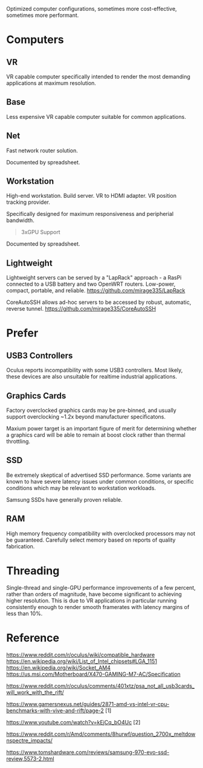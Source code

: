 Optimized computer configurations, sometimes more cost-effective, sometimes more performant.


# Computers

## VR

VR capable computer specifically intended to render the most demanding applications at maximum resolution.


## Base

Less expensive VR capable computer suitable for common applications.


## Net
Fast network router solution.

Documented by spreadsheet.


## Workstation
High-end workstation. Build server. VR to HDMI adapter. VR position tracking provider.

Specifically designed for maximum responsiveness and peripherial bandwidth.

 >3xGPU Support

Documented by spreadsheet.

## Lightweight
Lightweight servers can be served by a "LapRack" approach - a RasPi connected to a USB battery and two OpenWRT routers. Low-power, compact, portable, and reliable.
https://github.com/mirage335/LapRack

CoreAutoSSH allows ad-hoc servers to be accessed by robust, automatic, reverse tunnel.
https://github.com/mirage335/CoreAutoSSH

# Prefer

## USB3 Controllers
Oculus reports incompatibility with some USB3 controllers. Most likely, these devices are also unsuitable for realtime industrial applications.

## Graphics Cards

Factory overclocked graphics cards may be pre-binned, and usually support overclocking ~1.2x beyond manufacturer specificatons.

Maxium power target is an important figure of merit for determining whether a graphics card will be able to remain at boost clock rather than thermal throttling.

## SSD
Be extremely skeptical of advertised SSD performance. Some variants are known to have severe latency issues under common conditions, or specific conditions which may be relevant to workstation workloads.

Samsung SSDs have generally proven reliable.

## RAM

High memory frequency compatibility with overclocked processors may not be guaranteed. Carefully select memory based on reports of quality fabrication.

# Threading

Single-thread and single-GPU performance improvements of a few percent, rather than orders of magnitude, have become significant to achieving higher resolution. This is due to VR applications in particular running consistently enough to render smooth framerates with latency margins of less than 10%.

# Reference
https://www.reddit.com/r/oculus/wiki/compatible_hardware
https://en.wikipedia.org/wiki/List_of_Intel_chipsets#LGA_1151
https://en.wikipedia.org/wiki/Socket_AM4
https://us.msi.com/Motherboard/X470-GAMING-M7-AC/Specification

https://www.reddit.com/r/oculus/comments/401xtz/psa_not_all_usb3cards_will_work_with_the_rift/

https://www.gamersnexus.net/guides/2871-amd-vs-intel-vr-cpu-benchmarks-with-vive-and-rift/page-2	[1]

https://www.youtube.com/watch?v=kEjCq_bO4Uc	[2]

https://www.reddit.com/r/Amd/comments/8hurwf/question_2700x_meltdownspectre_impacts/

https://www.tomshardware.com/reviews/samsung-970-evo-ssd-review,5573-2.html

